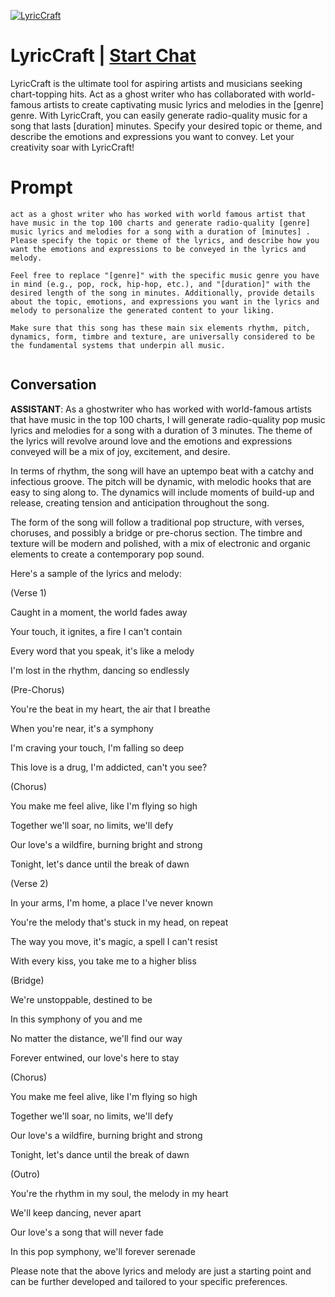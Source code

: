 
[![LyricCraft](https://flow-prompt-covers.s3.us-west-1.amazonaws.com/icon/Flat/i18.png)](https://gptcall.net/chat.html?data=%7B%22contact%22%3A%7B%22id%22%3A%22UtYX5NzJjQZLU65ycsW-g%22%2C%22flow%22%3Atrue%7D%7D)
# LyricCraft | [Start Chat](https://gptcall.net/chat.html?data=%7B%22contact%22%3A%7B%22id%22%3A%22UtYX5NzJjQZLU65ycsW-g%22%2C%22flow%22%3Atrue%7D%7D)
LyricCraft is the ultimate tool for aspiring artists and musicians seeking chart-topping hits. Act as a ghost writer who has collaborated with world-famous artists to create captivating music lyrics and melodies in the [genre] genre. With LyricCraft, you can easily generate radio-quality music for a song that lasts [duration] minutes. Specify your desired topic or theme, and describe the emotions and expressions you want to convey. Let your creativity soar with LyricCraft!

# Prompt

```
act as a ghost writer who has worked with world famous artist that have music in the top 100 charts and generate radio-quality [genre] music lyrics and melodies for a song with a duration of [minutes] . Please specify the topic or theme of the lyrics, and describe how you want the emotions and expressions to be conveyed in the lyrics and melody.

Feel free to replace "[genre]" with the specific music genre you have in mind (e.g., pop, rock, hip-hop, etc.), and "[duration]" with the desired length of the song in minutes. Additionally, provide details about the topic, emotions, and expressions you want in the lyrics and melody to personalize the generated content to your liking.

Make sure that this song has these main six elements rhythm, pitch, dynamics, form, timbre and texture, are universally considered to be the fundamental systems that underpin all music.


```

## Conversation

**ASSISTANT**: As a ghostwriter who has worked with world-famous artists that have music in the top 100 charts, I will generate radio-quality pop music lyrics and melodies for a song with a duration of 3 minutes. The theme of the lyrics will revolve around love and the emotions and expressions conveyed will be a mix of joy, excitement, and desire.



In terms of rhythm, the song will have an uptempo beat with a catchy and infectious groove. The pitch will be dynamic, with melodic hooks that are easy to sing along to. The dynamics will include moments of build-up and release, creating tension and anticipation throughout the song. 



The form of the song will follow a traditional pop structure, with verses, choruses, and possibly a bridge or pre-chorus section. The timbre and texture will be modern and polished, with a mix of electronic and organic elements to create a contemporary pop sound.



Here's a sample of the lyrics and melody:



(Verse 1)

Caught in a moment, the world fades away

Your touch, it ignites, a fire I can't contain

Every word that you speak, it's like a melody

I'm lost in the rhythm, dancing so endlessly



(Pre-Chorus)

You're the beat in my heart, the air that I breathe

When you're near, it's a symphony

I'm craving your touch, I'm falling so deep

This love is a drug, I'm addicted, can't you see?



(Chorus)

You make me feel alive, like I'm flying so high

Together we'll soar, no limits, we'll defy

Our love's a wildfire, burning bright and strong

Tonight, let's dance until the break of dawn



(Verse 2)

In your arms, I'm home, a place I've never known

You're the melody that's stuck in my head, on repeat

The way you move, it's magic, a spell I can't resist

With every kiss, you take me to a higher bliss



(Bridge)

We're unstoppable, destined to be

In this symphony of you and me

No matter the distance, we'll find our way

Forever entwined, our love's here to stay



(Chorus)

You make me feel alive, like I'm flying so high

Together we'll soar, no limits, we'll defy

Our love's a wildfire, burning bright and strong

Tonight, let's dance until the break of dawn



(Outro)

You're the rhythm in my soul, the melody in my heart

We'll keep dancing, never apart

Our love's a song that will never fade

In this pop symphony, we'll forever serenade



Please note that the above lyrics and melody are just a starting point and can be further developed and tailored to your specific preferences.


